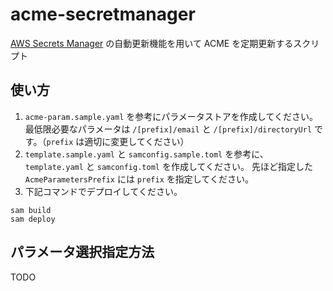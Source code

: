 # acme-secretmanager

[AWS Secrets Manager](https://aws.amazon.com/secrets-manager/) の自動更新機能を用いて ACME を定期更新するスクリプト

## 使い方

1. `acme-param.sample.yaml` を参考にパラメータストアを作成してください。
最低限必要なパラメータは `/[prefix]/email` と `/[prefix]/directoryUrl` です。（`prefix` は適切に変更してください）
2. `template.sample.yaml` と `samconfig.sample.toml` を参考に、 `template.yaml` と `samconfig.toml` を作成してください。
先ほど指定した `AcmeParametersPrefix` には `prefix` を指定してください。
3. 下記コマンドでデプロイしてください。

```shell
sam build
sam deploy
```

## パラメータ選択指定方法

TODO
